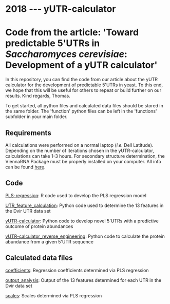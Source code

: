 # 2018 --- yUTR-calculator

# Code from the article: 'Toward predictable 5'UTRs in *Saccharomyces cerevisiae*: Development of a yUTR calculator'

In this repository, you can find the code from our article about the yUTR calculator for the development of predictable 5'UTRs in yeast.
To this end, we hope that this will be useful for others to repeat or build further on our results. 
Kind regards, Thomas.

To get started, all python files and calculated data files should be stored in the same folder. The 'function' python files can be left in the 'functions' subfolder in your main folder.

## Requirements

All calculations were performed on a normal laptop (*i.e.* Dell Latitude). Depending on the number of iterations chosen in the yUTR-calculator, calculations can take 1-3 hours. For secondary structure determination, the ViennaRNA Package must be properly installed on your computer. All info can be found [here](https://www.tbi.univie.ac.at/RNA/).

## Code

[PLS-regression](Code/PLS_regression.R): R code used to develop the PLS regression model

[UTR_feature_calculation](Code/UTR_feature_calculation.py): Python code used to determine the 13 features in the Dvir UTR data set

[yUTR-calculator](Code/yUTR-calculator.py): Python code to develop novel 5'UTRs with a predictive outcome of protein abundances

[yUTR-calculator_reverse_engineering](Code/yUTR-calculator_reverse_engineering.py): Python code to calculate the protein abundance from a given 5'UTR sequence

## Calculated data files

[coefficients](Calculated_data/coefficients.csv): Regression coefficients determined via PLS regression

[output_analysis](Calculated_data/output_analysis.csv): Output of the 13 features determined for each UTR in the Dvir data set

[scales](Calculated_data/scales.csv): Scales determined via PLS regression
